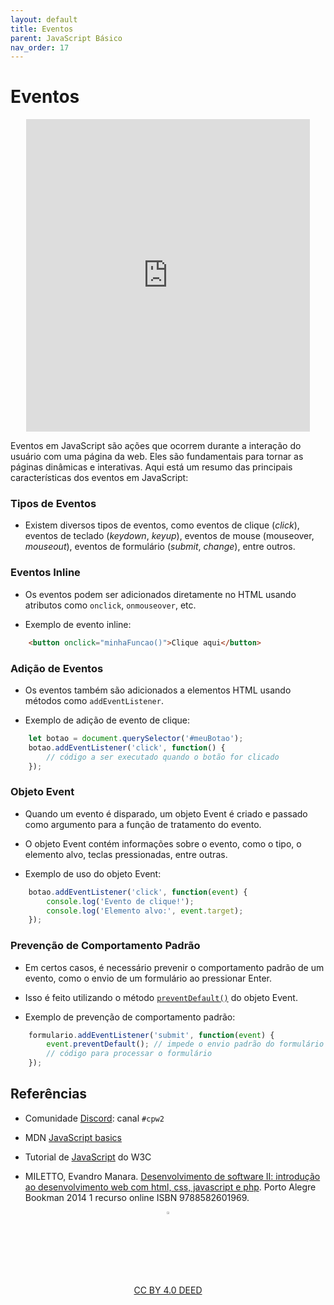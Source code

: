 ```yaml
---
layout: default
title: Eventos
parent: JavaScript Básico
nav_order: 17
---
```


# Eventos

<center>
<iframe src="https://cpw2.rpmhub.dev/eventos/slides/index.html#/" title="Eventos" width="90%" height="500" style="border:none;"></iframe>
</center>

Eventos em JavaScript são ações que ocorrem durante a interação do usuário com
uma página da web. Eles são fundamentais para tornar as páginas dinâmicas e
interativas. Aqui está um resumo das principais características dos eventos em
JavaScript:

### Tipos de Eventos

- Existem diversos tipos de eventos, como eventos de clique (_click_), eventos
de teclado (_keydown_, _keyup_), eventos de mouse (mouseover, _mouseout_),
eventos de formulário (_submit_, _change_), entre outros.

### Eventos Inline

- Os eventos podem ser adicionados diretamente no HTML usando atributos
como `onclick`, `onmouseover`, etc.

- Exemplo de evento inline:

```html
    <button onclick="minhaFuncao()">Clique aqui</button>
```

### Adição de Eventos

- Os eventos também são adicionados a elementos HTML usando métodos como
`addEventListener`.

- Exemplo de adição de evento de clique:

```javascript
    let botao = document.querySelector('#meuBotao');
    botao.addEventListener('click', function() {
        // código a ser executado quando o botão for clicado
    });
```

### Objeto Event

- Quando um evento é disparado, um objeto Event é criado e passado como
argumento para a função de tratamento do evento.

- O objeto Event contém informações sobre o evento, como o tipo, o elemento
alvo, teclas pressionadas, entre outras.

- Exemplo de uso do objeto Event:

```javascript
    botao.addEventListener('click', function(event) {
        console.log('Evento de clique!');
        console.log('Elemento alvo:', event.target);
    });
```

### Prevenção de Comportamento Padrão

- Em certos casos, é necessário prevenir o comportamento padrão de um evento,
como o envio de um formulário ao pressionar Enter.

- Isso é feito utilizando o método [`preventDefault()`](https://developer.mozilla.org/en-US/docs/Web/API/Event/preventDefault) do objeto Event.

- Exemplo de prevenção de comportamento padrão:

```javascript
    formulario.addEventListener('submit', function(event) {
        event.preventDefault(); // impede o envio padrão do formulário
        // código para processar o formulário
    });
```

## Referências

* Comunidade [Discord](https://discord.com/invite/C29cqvm): canal `#cpw2`

* MDN [JavaScript basics](https://developer.mozilla.org/en-US/docs/Learn/Getting_started_with_the_web/JavaScript_basics)

* Tutorial de [JavaScript](http://www.w3schools.com/js) do W3C

* MILETTO, Evandro Manara. [Desenvolvimento de software II: introdução ao desenvolvimento web com html, css, javascript e php](https://biblioteca.ifrs.edu.br/pergamum_ifrs/biblioteca_s/acesso_login.php?cod_acervo_acessibilidade=5020682&acesso=aHR0cHM6Ly9pbnRlZ3JhZGEubWluaGFiaWJsaW90ZWNhLmNvbS5ici9ib29rcy85Nzg4NTgyNjAxOTY5&label=acesso%20restrito). Porto Alegre Bookman 2014 1 recurso online ISBN 9788582601969.

<center>
<a href="https://rpmhub.dev" target="blanck"><img src="../imgs/logo.png" alt="Rodrigo Prestes Machado" width="3%" height="3%" border=0 style="border:0; text-decoration:none; outline:none"></a><br/>
<a rel="license" href="http://creativecommons.org/licenses/by/4.0/">CC BY 4.0 DEED</a>
</center>